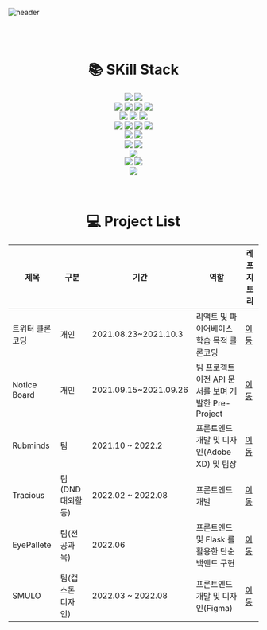 ![header](https://capsule-render.vercel.app/api?type=wave&color=auto&height=70&section=header&text=방문해주셔서🙌감사합니다😊&fontSize=30)

<br>
<br>

<div align=center><h1>📚 SKill Stack</h1></div>
<div align=center> 
  <img src="https://img.shields.io/badge/Adobe XD-FF61F6?style=for-the-badge&logo=Adobe XD&logoColor=white">
  <img src="https://img.shields.io/badge/Figma-F24E1E?style=for-the-badge&logo=Figma&logoColor=white"> 
  <br>
  <img src="https://img.shields.io/badge/html5-E34F26?style=for-the-badge&logo=html5&logoColor=white"> 
  <img src="https://img.shields.io/badge/css-1572B6?style=for-the-badge&logo=css3&logoColor=white"> 
  <img src="https://img.shields.io/badge/javascript-F7DF1E?style=for-the-badge&logo=javascript&logoColor=black"> 
  <img src="https://img.shields.io/badge/python-3776AB?style=for-the-badge&logo=python&logoColor=black"> 
  <br>
  <img src="https://img.shields.io/badge/scss-CC6699?style=for-the-badge&logo=sass&logoColor=white"> 
  <img src="https://img.shields.io/badge/bootstrap-7952B3?style=for-the-badge&logo=bootstrap&logoColor=white">
  <img src="https://img.shields.io/badge/styled-components-DB7093?style=for-the-badge&logo=styled-components&logoColor=white"> 
  <br>
  <img src="https://img.shields.io/badge/jquery-0769AD?style=for-the-badge&logo=jquery&logoColor=white">
  <img src="https://img.shields.io/badge/react-61DAFB?style=for-the-badge&logo=react&logoColor=black">
  <img src="https://img.shields.io/badge/node.js-339933?style=for-the-badge&logo=Node.js&logoColor=white">
  <img src="https://img.shields.io/badge/Next.js-339933?style=for-the-badge&logo=Next.js&logoColor=white">
  <br>
  <img src="https://img.shields.io/badge/redux-764ABC?style=for-the-badge&logo=redux&logoColor=white">
  <img src="https://img.shields.io/badge/redux-saga-999999?style=for-the-badge&logo=redux-saga&logoColor=white">
  <br>
  <img src="https://img.shields.io/badge/express-000000?style=for-the-badge&logo=express&logoColor=white">
  <img src="https://img.shields.io/badge/firebase-FFCA28?style=for-the-badge&logo=firebase&logoColor=white">
  <br>
  <img src="https://img.shields.io/badge/mongoDB-47A248?style=for-the-badge&logo=MongoDB&logoColor=white">
  <br>
  <img src="https://img.shields.io/badge/github-181717?style=for-the-badge&logo=github&logoColor=white">
  <img src="https://img.shields.io/badge/git-F05032?style=for-the-badge&logo=git&logoColor=white">
  <br>
  <img src="https://img.shields.io/badge/pwa-5A0FC8?style=for-the-badge&logo=pwa&logoColor=white">
</div>

<br>
<br>

<div align=center><h1>💻 Project List</h1></div>

| 제목            | 구분              | 기간                  | 역할                                                | 레포지토리                                                                                   |
|-----------------|-------------------|-----------------------|-----------------------------------------------------|----------------------------------------------------------------------------------------------|
| 트위터 클론코딩 | 개인              | 2021.08.23~2021.10.3  | 리액트 및 파이어베이스 학습 목적 클론코딩           | [이동](https://github.com/colo1211/WEB_Side_Project-Twitter_Clone)                           |
| Notice Board    | 개인              | 2021.09.15~2021.09.26 | 팀 프로젝트 이전 API 문서를 보며 개발한 Pre-Project | [이동](https://github.com/colo1211/https://github.com/colo1211/WEB_Pre_Project-Notice_Board) |
| Rubminds        | 팀                | 2021.10 ~ 2022.2      | 프론트엔드 개발 및 디자인(Adobe XD) 및 팀장         | [이동](https://github.com/Rubminds/rubminds-frontend)                                        |
| Tracious        | 팀(DND 대외활동)  | 2022.02 ~ 2022.08     | 프론트엔드 개발                                     | [이동](https://github.com/dnd-side-project/dnd-6th-8-frontend)                               |
| EyePallete      | 팀(전공과목)      | 2022.06               | 프론트엔드 및 Flask 를 활용한 단순 백엔드 구현      | [이동](https://github.com/BCI-Project-2022/EyePallete-FE_BE)                                 |
| SMULO           | 팀(캡스톤 디자인) | 2022.03 ~ 2022.08     | 프론트엔드 개발 및 디자인(Figma)                    | [이동](https://github.com/smu-commuting/smu-commuting)                               |

<br>
<br>

